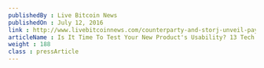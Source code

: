 ```yaml
---
publishedBy : Live Bitcoin News
publishedOn : July 12, 2016
link : http://www.livebitcoinnews.com/counterparty-and-storj-unveil-payment-channel-technology/
articleName : Is It Time To Test Your New Product's Usability? 13 Tech Experts Weigh In
weight : 188 
class : pressArticle
---
```

